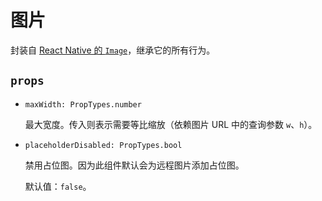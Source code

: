 # 图片

封装自 [React Native 的 `Image`](http://facebook.github.io/react-native/docs/image.html)，继承它的所有行为。

## `props`

-	`maxWidth: PropTypes.number`

	最大宽度。传入则表示需要等比缩放（依赖图片 URL 中的查询参数 `w`、`h`）。

-	`placeholderDisabled: PropTypes.bool`

	禁用占位图。因为此组件默认会为远程图片添加占位图。

	默认值：`false`。
